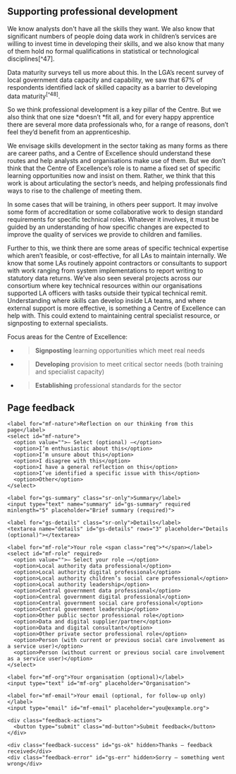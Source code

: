 ##  Supporting professional development

We know analysts don't have all the skills they want. We also know that significant numbers of people doing data work in children’s services are willing to invest time in developing their skills, and we also know that many of them hold no formal qualifications in statistical or technological disciplines[^47].

Data maturity surveys tell us more about this. In the LGA’s recent survey of local government data capacity and capability, we saw that 67% of respondents identified lack of skilled capacity as a barrier to developing data maturity<sup>[^48]</sup>.

So we think professional development is a key pillar of the Centre. But we also think that one size *doesn’t *fit all, and for every happy apprentice there are several more data professionals who, for a range of reasons, don’t feel they’d benefit from an apprenticeship.

We envisage skills development in the sector taking as many forms as there are career paths, and a Centre of Excellence should understand these routes and help analysts and organisations make use of them. But we don’t think that the Centre of Excellence’s role is to name a fixed set of specific learning opportunities now and insist on them. Rather, we think that this work is about articulating the sector’s needs, and helping professionals find ways to rise to the challenge of meeting them.

In some cases that will be training, in others peer support. It may involve some form of accreditation or some collaborative work to design standard requirements for specific technical roles. Whatever it involves, it must be guided by an understanding of how specific changes are expected to improve the quality of services we provide to children and families.

Further to this, we think there are some areas of specific technical expertise which aren’t feasible, or cost-effective, for all LAs to maintain internally. We know that some LAs routinely appoint contractors or consultants to support with work ranging from system implementations to report writing to statutory data returns. We’ve also seen several projects across our consortium where key technical resources within our organisations supported LA officers with tasks outside their typical technical remit. Understanding where skills can develop inside LA teams, and where external support is more effective, is something a Centre of Excellence can help with. This could extend to maintaining central specialist resource, or signposting to external specialists.

Focus areas for the Centre of Excellence:

- > **Signposting** learning opportunities which meet real needs

- > **Developing** provision to meet critical sector needs (both training and specialist capacity)

- > **Establishing** professional standards for the sector



<!--- feedback form only below here -->


<div class="feedback-section feedback-compact" id="sheets">
  <h2>Page feedback</h2>
  <form id="gs-form">
    <input type="hidden" name="page" id="gs-page">
    <input type="text" name="hp_field" id="hp_field" style="display:none" tabindex="-1" autocomplete="off">

    <label for="mf-nature">Reflection on our thinking from this page</label>
    <select id="mf-nature">
      <option value="">— Select (optional) —</option>
      <option>I’m enthusiastic about this</option>
      <option>I’m unsure about this</option>
      <option>I disagree with this</option>
      <option>I have a general reflection on this</option>
      <option>I’ve identified a specific issue with this</option>
      <option>Other</option>
    </select>
    
    <label for="gs-summary" class="sr-only">Summary</label>
    <input type="text" name="summary" id="gs-summary" required minlength="5" placeholder="Brief summary (required)">

    <label for="gs-details" class="sr-only">Details</label>
    <textarea name="details" id="gs-details" rows="3" placeholder="Details (optional)"></textarea>

    <label for="mf-role">Your role <span class="req">*</span></label>
    <select id="mf-role" required>
      <option value="">— Select your role —</option>
      <option>Local authority data professional</option>
      <option>Local authority digital professional</option>
      <option>Local authority children’s social care professional</option>
      <option>Local authority leadership</option>
      <option>Central government data professional</option>
      <option>Central government digital professional</option>
      <option>Central government social care professional</option>
      <option>Central government leadership</option>
      <option>Other public sector professional role</option>
      <option>Data and digital supplier/partner</option>
      <option>Data and digital consultant</option>
      <option>Other private sector professional role</option>
      <option>Person (with current or previous social care involvement as a service user)</option>
      <option>Person (without current or previous social care involvement as a service user)</option>
    </select>

    <label for="mf-org">Your organisation (optional)</label>
    <input type="text" id="mf-org" placeholder="Organisation">

    <label for="mf-email">Your email (optional, for follow-up only)</label>
    <input type="email" id="mf-email" placeholder="you@example.org">

    <div class="feedback-actions">
      <button type="submit" class="md-button">Submit feedback</button>
    </div>

    <div class="feedback-success" id="gs-ok" hidden>Thanks — feedback received</div>
    <div class="feedback-error" id="gs-err" hidden>Sorry — something went wrong</div>
  </form>
</div>


